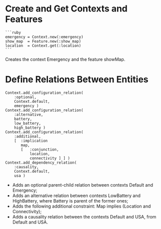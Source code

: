 
# Create and Get Contexts and Features

	```ruby
	emergency = Context.new(:emergency)
	show_map  = Feature.new(:show_map)
	location  = Context.get(:location)
	```

Creates the context Emergency and the feature showMap.

# Define Relations Between Entities

	Context.add_configuration_relation(
		:optional,
		Context.default,
		emergency )
	Context.add_configuration_relation(
		:alternative,
		battery,
		low_battery,
		high_battery )
	Context.add_configuration_relation(
		:additional,
		[  :implication
		   map,
 		   [   :conjunction,
 		       location,
   		       connectivity ] ] )
	Context.add_dependency_relation(
		:causality,
		Context.default,
		usa )

 * Adds an optional parent-child relation between contexts Default and Emergency;
* Adds an alternative relation between contexts LowBattery and HighBattery, where Battery is parent of the former ones;
* Adds the following additional constraint: Map implies (Location and Connectivity);
* Adds a causality relation between the contexts Default and USA, from Default and USA.


